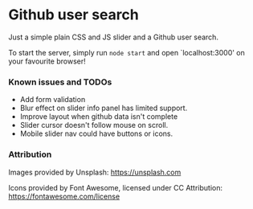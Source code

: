 # Github user search 
Just a simple plain CSS and JS slider and a Github user search.

To start the server, simply run `node start` and open `localhost:3000' on your favourite browser!

### Known issues and TODOs
- Add form validation
- Blur effect on slider info panel has limited support.
- Improve layout when github data isn't complete
- Slider cursor doesn't follow mouse on scroll.
- Mobile slider nav could have buttons or icons.

### Attribution
Images provided by Unsplash: https://unsplash.com

Icons provided by Font Awesome, licensed under CC Attribution: https://fontawesome.com/license